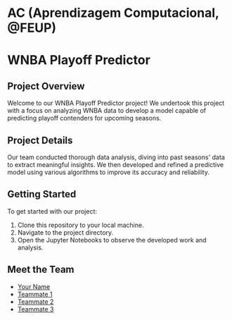 # AC (Aprendizagem Computacional, @FEUP) 

# WNBA Playoff Predictor

## Project Overview
Welcome to our WNBA Playoff Predictor project! We undertook this project with a focus on analyzing WNBA data to develop a model capable of predicting playoff contenders for upcoming seasons.

## Project Details
Our team conducted thorough data analysis, diving into past seasons' data to extract meaningful insights. We then developed and refined a predictive model using various algorithms to improve its accuracy and reliability.

## Getting Started
To get started with our project:
1. Clone this repository to your local machine.
2. Navigate to the project directory.
3. Open the Jupyter Notebooks to observe the developed work and analysis.

## Meet the Team
- [Your Name](https://github.com/yourusername)
- [Teammate 1](https://github.com/teammate1)
- [Teammate 2](https://github.com/teammate2)
- [Teammate 3](https://github.com/teammate3)
